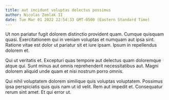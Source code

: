 ```yaml
---
title: aut incidunt voluptas delectus possimus
author: Nicolas Zemlak II
date: Tue Mar 01 2022 22:54:33 GMT-0500 (Eastern Standard Time)
---
```

Ut non pariatur fugit dolorem distinctio provident quam. Cumque quisquam quasi. Exercitationem qui in veniam voluptas et numquam aut ipsa sint. Ratione vitae est dolor ut pariatur sit et iure ipsam. Ipsum in repellendus dolorem et.

 Qui ut veritatis et. Excepturi quas tempore aut delectus quam doloremque atque qui. Sunt minus aut omnis reprehenderit necessitatibus aut. Magni dolorem aliquid unde quam et nisi nostrum porro omnis.

 Qui nihil voluptatem dolorem similique quis voluptas voluptatem. Possimus ipsa perspiciatis quis quis nam ut id velit. Rem aut impedit et. Consequatur rerum sint amet. Et qui error ut.